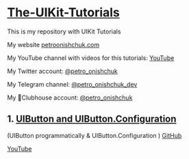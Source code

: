 # [The-UIKit-Tutorials](https://github.com/PetroOnishchuk/The-UIKit-Tutorials)


This is my repository with UIKit Tutorials 

My website [petroonishchuk.com](https://petroonishchuk.com)

My YouTube channel with videos for this tutorials: [YouTube](https://www.youtube.com/watch?v=imxzXEwUNos&list=PL3pUvT0fmHNjjoKEmLaad62wmfoLPg3Sq&index=1) 

My Twitter account: [@petro_onishchuk](https://mobile.twitter.com/petro_onishchuk)

My Telegram channel: [@petro_onishchuk_dev](https://t.me/petro_onishchuk_dev)

My 👋Clubhouse account: [@petro_onishchuk](https://www.joinclubhouse.com/@petro_onishchuk)

## 1. [UIButton and UIButton.Configuration]()
(UIButton programmatically & UIButton.Configuration )
[GitHub](https://github.com/PetroOnishchuk/The-UIKit-Tutorials/tree/master/CustomUIButton01)<br />

[YouTube](https://youtu.be/W-caDwLOi4I) <br />
